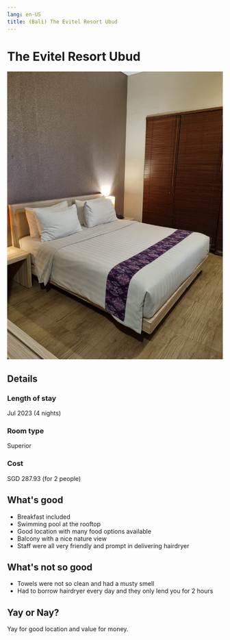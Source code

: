 ```yaml
---
lang: en-US
title: (Bali) The Evitel Resort Ubud
---
```


# The Evitel Resort Ubud

![img](/evitel.jpeg)

## Details
### Length of stay 
Jul 2023 (4 nights)

### Room type 
Superior

### Cost 
SGD 287.93 (for 2 people)

## What's good
- Breakfast included
- Swimming pool at the rooftop
- Good location with many food options available
- Balcony with a nice nature view
- Staff were all very friendly and prompt in delivering hairdryer

## What's not so good
- Towels were not so clean and had a musty smell
- Had to borrow hairdryer every day and they only lend you for 2 hours

## Yay or Nay?
Yay for good location and value for money.